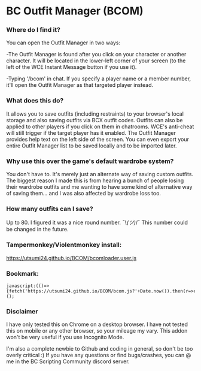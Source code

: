 # BC Outfit Manager (BCOM)

### Where do I find it?
You can open the Outfit Manager in two ways:

-The Outfit Manager is found after you click on your character or another character.  It will be located in the lower-left corner of your screen (to the left of the WCE Instant Message button if you use it).

-Typing '/bcom' in chat.  If you specify a player name or a member number, it'll open the Outfit Manager as that targeted player instead.

### What does this do?
It allows you to save outfits (including restraints) to your browser's local storage and also saving outfits via BCX outfit codes.  Outfits can also be applied to other players if you click on them in chatrooms. WCE's anti-cheat will still trigger if the target player has it enabled. The Outfit Manager provides help text on the left side of the screen. You can even export your entire Outfit Manager list to be saved locally and to be imported later.

### Why use this over the game's default wardrobe system?
You don't have to. It's merely just an alternate way of saving custom outfits. The biggest reason I made this is from hearing a bunch of people losing their wardrobe outfits and me wanting to have some kind of alternative way of saving them... and I was also affected by wardrobe loss too.

### How many outfits can I save?
Up to 80.  I figured it was a nice round number. ¯\\_(ツ)_/¯
This number could be changed in the future.

### Tampermonkey/Violentmonkey install:
https://utsumi24.github.io/BCOM/bcomloader.user.js

### Bookmark:
```
javascript:(()=>{fetch('https://utsumi24.github.io/BCOM/bcom.js?'+Date.now()).then(r=>r.text()).then(r=>eval(r));})();
```

### Disclaimer
I have only tested this on Chrome on a desktop browser.  I have not tested this on mobile or any other browser, so your mileage my vary. This addon won't be very useful if you use Incognito Mode.

I'm also a complete newbie to Github and coding in general, so don't be too overly critical :)
If you have any questions or find bugs/crashes, you can @ me in the BC Scripting Community discord server.

